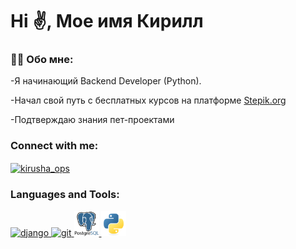<h1 align="left">Hi ✌️, Мое имя Кирилл</h1>

### :man_technologist: Обо мне:
-Я начинающий Backend Developer (Python).

-Начал свой путь с бесплатных курсов на платформе <a href="https://stepik.org/users/459740095/profile"> Stepik.org </a>

-Подтверждаю знания пет-проектами


<h3 align="left">Connect with me:</h3>
<p align="left">
<a href="https://www.leetcode.com/kirusha_ops" target="blank"><img align="center" src="https://raw.githubusercontent.com/rahuldkjain/github-profile-readme-generator/master/src/images/icons/Social/leet-code.svg" alt="kirusha_ops" height="30" width="40" /></a>
</p>

<h3 align="left">Languages and Tools:</h3>
<p align="left"> <a href="https://www.djangoproject.com/" target="_blank" rel="noreferrer"> <img src="https://cdn.worldvectorlogo.com/logos/django.svg" alt="django" width="40" height="40"/> </a> <a href="https://git-scm.com/" target="_blank" rel="noreferrer"> <img src="https://www.vectorlogo.zone/logos/git-scm/git-scm-icon.svg" alt="git" width="40" height="40"/> </a> <a href="https://www.postgresql.org" target="_blank" rel="noreferrer"> <img src="https://raw.githubusercontent.com/devicons/devicon/master/icons/postgresql/postgresql-original-wordmark.svg" alt="postgresql" width="40" height="40"/> </a> <a href="https://www.python.org" target="_blank" rel="noreferrer"> <img src="https://raw.githubusercontent.com/devicons/devicon/master/icons/python/python-original.svg" alt="python" width="40" height="40"/> </a> </p>
